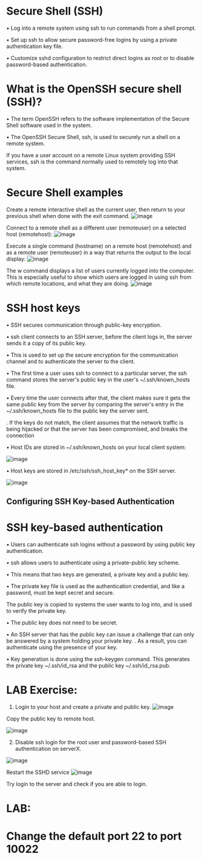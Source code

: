 # Secure Shell (SSH)

• Log into a remote system using ssh to run commands from a shell prompt. 

• Set up ssh to allow secure password-free logins by using a private authentication key file.

• Customize sshd configuration to restrict direct logins as root or to disable password-based authentication.



# What is the OpenSSH secure shell (SSH)?


• The term OpenSSH refers to the software implementation of the Secure Shell software used in the system.

• The OpenSSH Secure Shell, ssh, is used to securely run a shell on a remote system.

If you have a user account on a remote Linux system providing SSH services, ssh is the command normally used to remotely log into that system.



# Secure Shell examples 

Create a remote interactive shell as the current user, then return to your previous shell when done with the exit command.
![image](https://user-images.githubusercontent.com/87597729/182511619-f125f1d6-48b0-4768-b3e9-85b796215b1f.png)



Connect to a remote shell as a different user (remoteuser) on a selected host (remotehost):
![image](https://user-images.githubusercontent.com/87597729/182511627-b68d917d-73dd-4321-8fd5-0cce728100f3.png)




Execute a single command (hostname) on a remote host (remotehost) and as a remote user (remoteuser) in a way that returns the output to the local display: 
![image](https://user-images.githubusercontent.com/87597729/182511636-6c2678f7-4ded-4c2a-94f2-0fe99278d001.png)



The w command displays a list of users currently logged into the computer. This is especially useful to show which users are logged in using ssh from which remote locations, and what they are doing.
![image](https://user-images.githubusercontent.com/87597729/182511648-0be75c0b-9c54-44f4-9d3a-3d547c5beec8.png)








# SSH host keys

• SSH secures communication through public-key encryption.

• ssh client connects to an SSH server, before the client logs in, the server sends it a copy of its public key. 

• This is used to set up the secure encryption for the communication channel and to authenticate the server to the client. 


• The first time a user uses ssh to connect to a particular server, the ssh command stores the server's public key in the user's ~/.ssh/known_hosts file.

• Every time the user connects after that, the client makes sure it gets the same public key from the server by comparing the server's entry in the ~/.ssh/known_hosts file to the public key the server sent.

. If the keys do not match, the client assumes that the network traffic is being hijacked or that the server has been compromised, and breaks the connection

• Host IDs are stored in ~/.ssh/known_hosts on your local client system:

![image](https://user-images.githubusercontent.com/87597729/182511664-4e83e80a-3af3-44d1-ae30-e0ae98790516.png)



• Host keys are stored in /etc/ssh/ssh_host_key* on the SSH server.

![image](https://user-images.githubusercontent.com/87597729/182511683-997253ec-eb79-4c66-9712-40fcb794ebad.png)



## Configuring SSH Key-based Authentication 

# SSH key-based authentication


• Users can authenticate ssh logins without a password by using public key authentication.

• ssh allows users to authenticate using a private-public key scheme. 

• This means that two keys are generated, a private key and a public key. 

• The private key file is used as the authentication credential, and like a password, must be kept secret and secure.

The public key is copied to systems the user wants to log into, and is used to verify the private key. 

• The public key does not need to be secret. 

• An SSH server that has the public key can issue a challenge that can only be answered by a system holding your private key. . As a result, you can authenticate using the presence of your key. 

• Key generation is done using the ssh-keygen command. This generates the private key ~/.ssh/id_rsa and the public key ~/.ssh/id_rsa.pub. 


# LAB Exercise:

1. Login to your host and create a private and public key.
![image](https://user-images.githubusercontent.com/87597729/182511763-74c2ee2b-890f-4a6f-b5ae-faa7eda043e9.png)
	


Copy the public key to remote host.

![image](https://user-images.githubusercontent.com/87597729/182511775-7bc0dcd6-af6b-496f-bc64-b0f93f9005d2.png)




2. Disable ssh login for the root user and password-based SSH authentication on serverX.

![image](https://user-images.githubusercontent.com/87597729/182511800-431751b9-0a9c-45d0-90c4-20b4415bdc72.png)




Restart the SSHD service
![image](https://user-images.githubusercontent.com/87597729/182511815-9dd59d70-6986-4ef4-818e-f15df5790119.png)



Try login to the server and check if you are able to login.

# LAB:
# Change the default port 22 to port 10022

